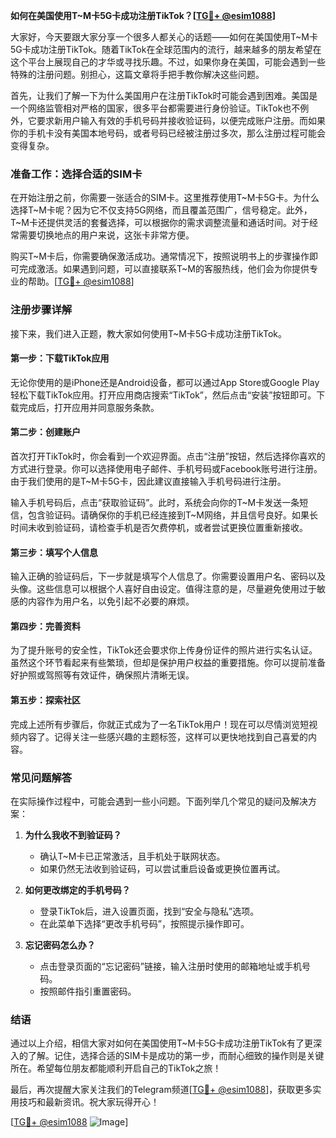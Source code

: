 **如何在美国使用T~M卡5G卡成功注册TikTok？[[TG💪+ @esim1088](https://t.me/s/esim1088)]**

大家好，今天要跟大家分享一个很多人都关心的话题——如何在美国使用T~M卡5G卡成功注册TikTok。随着TikTok在全球范围内的流行，越来越多的朋友希望在这个平台上展现自己的才华或寻找乐趣。不过，如果你身在美国，可能会遇到一些特殊的注册问题。别担心，这篇文章将手把手教你解决这些问题。

首先，让我们了解一下为什么美国用户在注册TikTok时可能会遇到困难。美国是一个网络监管相对严格的国家，很多平台都需要进行身份验证。TikTok也不例外，它要求新用户输入有效的手机号码并接收验证码，以便完成账户注册。而如果你的手机卡没有美国本地号码，或者号码已经被注册过多次，那么注册过程可能会变得复杂。

### **准备工作：选择合适的SIM卡**

在开始注册之前，你需要一张适合的SIM卡。这里推荐使用T~M卡5G卡。为什么选择T~M卡呢？因为它不仅支持5G网络，而且覆盖范围广，信号稳定。此外，T~M卡还提供灵活的套餐选择，可以根据你的需求调整流量和通话时间。对于经常需要切换地点的用户来说，这张卡非常方便。

购买T~M卡后，你需要确保激活成功。通常情况下，按照说明书上的步骤操作即可完成激活。如果遇到问题，可以直接联系T~M的客服热线，他们会为你提供专业的帮助。[[TG💪+ @esim1088](https://t.me/s/esim1088)]

### **注册步骤详解**

接下来，我们进入正题，教大家如何使用T~M卡5G卡成功注册TikTok。

#### **第一步：下载TikTok应用**

无论你使用的是iPhone还是Android设备，都可以通过App Store或Google Play轻松下载TikTok应用。打开应用商店搜索“TikTok”，然后点击“安装”按钮即可。下载完成后，打开应用并同意服务条款。

#### **第二步：创建账户**

首次打开TikTok时，你会看到一个欢迎界面。点击“注册”按钮，然后选择你喜欢的方式进行登录。你可以选择使用电子邮件、手机号码或Facebook账号进行注册。由于我们使用的是T~M卡5G卡，因此建议直接输入手机号码进行注册。

输入手机号码后，点击“获取验证码”。此时，系统会向你的T~M卡发送一条短信，包含验证码。请确保你的手机已经连接到T~M网络，并且信号良好。如果长时间未收到验证码，请检查手机是否欠费停机，或者尝试更换位置重新接收。

#### **第三步：填写个人信息**

输入正确的验证码后，下一步就是填写个人信息了。你需要设置用户名、密码以及头像。这些信息可以根据个人喜好自由设定。值得注意的是，尽量避免使用过于敏感的内容作为用户名，以免引起不必要的麻烦。

#### **第四步：完善资料**

为了提升账号的安全性，TikTok还会要求你上传身份证件的照片进行实名认证。虽然这个环节看起来有些繁琐，但却是保护用户权益的重要措施。你可以提前准备好护照或驾照等有效证件，确保照片清晰无误。

#### **第五步：探索社区**

完成上述所有步骤后，你就正式成为了一名TikTok用户！现在可以尽情浏览短视频内容了。记得关注一些感兴趣的主题标签，这样可以更快地找到自己喜爱的内容。

### **常见问题解答**

在实际操作过程中，可能会遇到一些小问题。下面列举几个常见的疑问及解决方案：

1. **为什么我收不到验证码？**
   - 确认T~M卡已正常激活，且手机处于联网状态。
   - 如果仍然无法收到验证码，可以尝试重启设备或更换位置再试。

2. **如何更改绑定的手机号码？**
   - 登录TikTok后，进入设置页面，找到“安全与隐私”选项。
   - 在此菜单下选择“更改手机号码”，按照提示操作即可。

3. **忘记密码怎么办？**
   - 点击登录页面的“忘记密码”链接，输入注册时使用的邮箱地址或手机号码。
   - 按照邮件指引重置密码。

### **结语**

通过以上介绍，相信大家对如何在美国使用T~M卡5G卡成功注册TikTok有了更深入的了解。记住，选择合适的SIM卡是成功的第一步，而耐心细致的操作则是关键所在。希望每位朋友都能顺利开启自己的TikTok之旅！

最后，再次提醒大家关注我们的Telegram频道[[TG💪+ @esim1088](https://t.me/s/esim1088)]，获取更多实用技巧和最新资讯。祝大家玩得开心！

[[TG💪+ @esim1088](https://t.me/s/esim1088) ![Image](https://i.postimg.cc/4NQfJmqS/Snipaste-2025-05-13-00-14-12.png)]